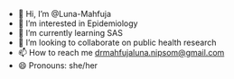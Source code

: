 - 👋 Hi, I’m @Luna-Mahfuja
- 👀 I’m interested in Epidemiology
- 🌱 I’m currently learning SAS
- 💞️ I’m looking to collaborate on public health research
- 📫 How to reach me drmahfujaluna.nipsom@gmail.com
- 😄 Pronouns: she/her
  

<!---
Luna-Mahfuja/Luna-Mahfuja is a ✨ special ✨ repository because its `README.md` (this file) appears on your GitHub profile.
You can click the Preview link to take a look at your changes.
--->
